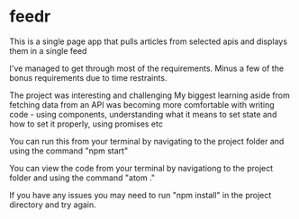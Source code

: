 # feedr
This is a single page app that pulls articles from selected apis and displays them in a single feed

I've managed to get through most of the requirements. Minus a few of the bonus requirements due to time restraints.

The project was interesting and challenging My biggest learning aside from fetching data from an API was becoming more comfortable 
with writing code - using components, understanding what it means to set state and how to set it properly, using promises etc

You can run this from your terminal by navigating to the project folder and using the command "npm start"

You can view the code from your terminal by navigationg to the project folder and using the command "atom ."

If you have any issues you may need to run "npm install" in the project directory and try again.

